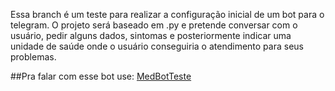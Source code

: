 Essa branch é um teste para realizar a configuração inicial de um bot para o telegram.
O projeto será baseado em .py e pretende conversar com o usuário, pedir alguns dados, sintomas e posteriormente indicar uma unidade de saúde onde o usuário conseguiria o atendimento para seus problemas. 



##Pra falar com esse bot use: 
[MedBotTeste](t.me/Appmedtestebot)
